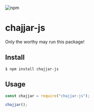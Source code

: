 ![npm](https://img.shields.io/npm/dt/chajjar-js.svg?style=for-the-badge)

# chajjar-js

Only the worthy may run this package!

## Install

```
$ npm install chajjar-js
```

## Usage

```js
const chajjar = require("chajjar-js");

chajjar();
